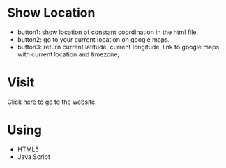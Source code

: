 # Show Location
- button1: show location of constant coordination in the html file.
- button2: go to your current location on google maps.
- button3: return current latitude, current longitude, link to google maps with current location and timezone;

# Visit
Click [here](https://isalma.github.io/Show-current-location-on-maps-button-Website-Template/) to go to the website.

# Using 
- HTML5
- Java Script
